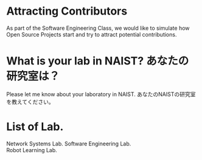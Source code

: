 # Attracting Contributors
As part of the Software Engineering Class, we would like to simulate how Open Source Projects start and try to attract potential contributions.

# What is your lab in NAIST? あなたの研究室は？
Please let me know about your laboratory in NAIST. あなたのNAISTの研究室を教えてください。

# List of Lab.
Network Systems Lab.
Software Engineering Lab.<br>
Robot Learning Lab.
